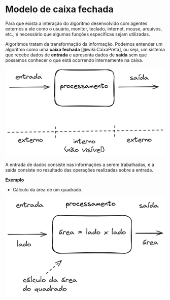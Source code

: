 # Modelo de caixa fechada

Para que exista a interação do algoritmo desenvolvido com agentes externos a ele como o usuário, monitor, teclado, internet, mouse, arquivos, etc., é necessário que algumas funções específicas sejam utilizadas.

<!-- marp --- -->

Algoritmos tratam da transformação da informação. Podemos entender um algoritmo como uma **caixa fechada** [@wiki:CaixaPreta], ou seja, um sistema que recebe dados de **entrada** e apresenta dados de **saída** sem que possamos conhecer o que está ocorrendo internamente na caixa.

![Algoritmo_caixa_preta](./img/entrada_saida.png)

<!-- marp --- -->

A entrada de dados consiste nas informações a serem trabalhadas, e a saída consiste no resultado das operações realizadas sobre a entrada.

**Exemplo**

- Cálculo da área de um quadrado.

![Exemplo de algoritmo como caixa preta, mostrando o cálculo da área de um quadrado. A entrada é o lado do quadrado, o processamento é área = lado x lado, e a saída é área](./img/entrada_saida_02_area_quadrado.png)

<!-- marp --- -->


